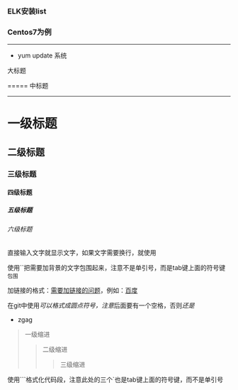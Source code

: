 ### ELK安装list

### Centos7为例

----------

* yum update 系统


大标题

=====
中标题

-----

# 一级标题  
## 二级标题  
### 三级标题  
#### 四级标题  
##### 五级标题  
###### 六级标题 

直接输入文字就显示文字，如果文字需要换行，就使用<br>

使用``把需要加背景的文字包围起来，注意不是单引号，而是tab键上面的符号键 `包围`

加链接的格式：[需要加链接的问题](文字的链接地址)，例如：[百度](http://www.baidu.com)

在git中使用*可以格式成圆点符号，注意*后面要有一个空格，否则*还是*
* zgag 

> 一级缩进
>> 二级缩进
>>> 三级缩进

使用```格式化代码段，注意此处的三个`也是tab键上面的符号键，而不是单引号

```aaaaaa
